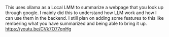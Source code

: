 This uses ollama as a Local LMM to summarize a webpage that you look up through google. I mainly did this to understand how LLM work and how I can use them in the backend. I still plan on adding some features to this like rembering what you have summarized and being able to bring it up.
https://youtu.be/CVk7O77qnHg
